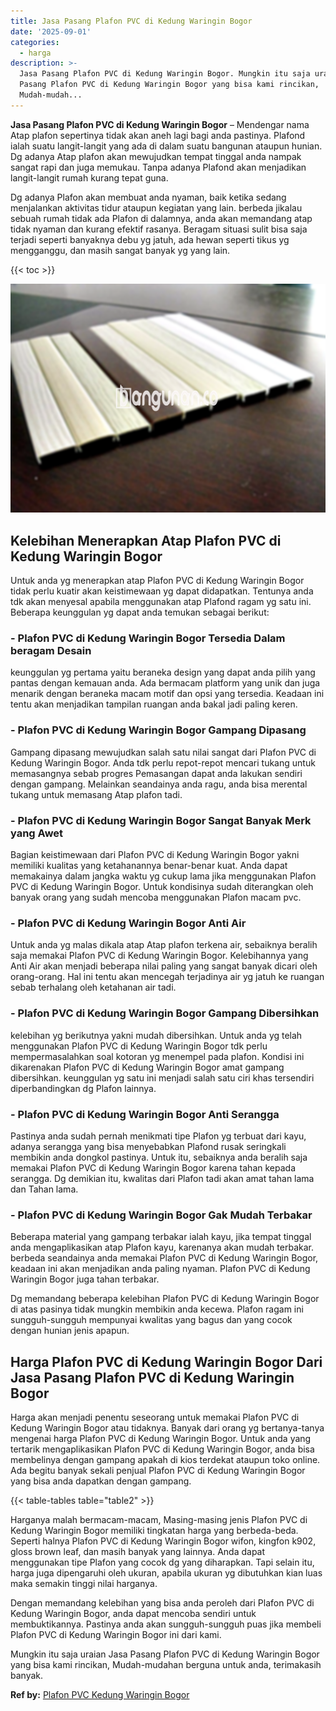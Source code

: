 ```yaml
---
title: Jasa Pasang Plafon PVC di Kedung Waringin Bogor
date: '2025-09-01'
categories:
  - harga
description: >-
  Jasa Pasang Plafon PVC di Kedung Waringin Bogor. Mungkin itu saja uraian Jasa
  Pasang Plafon PVC di Kedung Waringin Bogor yang bisa kami rincikan,
  Mudah-mudah...
---
```


**Jasa Pasang Plafon PVC di Kedung Waringin Bogor** – Mendengar nama Atap plafon sepertinya tidak akan aneh lagi bagi anda pastinya. Plafond ialah suatu langit-langit yang ada di dalam suatu bangunan ataupun hunian. Dg adanya Atap plafon akan mewujudkan tempat tinggal anda nampak sangat rapi dan juga memukau. Tanpa adanya Plafond akan menjadikan langit-langit rumah kurang tepat guna.

Dg adanya Plafon akan membuat anda nyaman, baik ketika sedang menjalankan aktivitas tidur ataupun kegiatan yang lain. berbeda jikalau sebuah rumah tidak ada Plafon di dalamnya, anda akan memandang atap tidak nyaman dan kurang efektif rasanya. Beragam situasi sulit bisa saja terjadi seperti banyaknya debu yg jatuh, ada hewan seperti tikus yg mengganggu, dan masih sangat banyak yg yang lain.

{{< toc >}}

![Jasa Pasang Plafon PVC di Kedung Waringin Bogor](/images/flafond-pvc-murah22.png)

## Kelebihan Menerapkan Atap Plafon PVC di Kedung Waringin Bogor

Untuk anda yg menerapkan atap Plafon PVC di Kedung Waringin Bogor tidak perlu kuatir akan keistimewaan yg dapat didapatkan. Tentunya anda tdk akan menyesal apabila menggunakan atap Plafond ragam yg satu ini. Beberapa keunggulan yg dapat anda temukan sebagai berikut:

### \- Plafon PVC di Kedung Waringin Bogor Tersedia Dalam beragam Desain

keunggulan yg pertama yaitu beraneka design yang dapat anda pilih yang pantas dengan kemauan anda. Ada bermacam platform yang unik dan juga menarik dengan beraneka macam motif dan opsi yang tersedia. Keadaan ini tentu akan menjadikan tampilan ruangan anda bakal jadi paling keren.

### \- Plafon PVC di Kedung Waringin Bogor Gampang Dipasang

Gampang dipasang mewujudkan salah satu nilai sangat dari Plafon PVC di Kedung Waringin Bogor. Anda tdk perlu repot-repot mencari tukang untuk memasangnya sebab progres Pemasangan dapat anda lakukan sendiri dengan gampang. Melainkan seandainya anda ragu, anda bisa merental tukang untuk memasang Atap plafon tadi.

### \- Plafon PVC di Kedung Waringin Bogor Sangat Banyak Merk yang Awet

Bagian keistimewaan dari Plafon PVC di Kedung Waringin Bogor yakni memiliki kualitas yang ketahanannya benar-benar kuat. Anda dapat memakainya dalam jangka waktu yg cukup lama jika menggunakan Plafon PVC di Kedung Waringin Bogor. Untuk kondisinya sudah diterangkan oleh banyak orang yang sudah mencoba menggunakan Plafon macam pvc.

### \- Plafon PVC di Kedung Waringin Bogor Anti Air

Untuk anda yg malas dikala atap Atap plafon terkena air, sebaiknya beralih saja memakai Plafon PVC di Kedung Waringin Bogor. Kelebihannya yang Anti Air akan menjadi beberapa nilai paling yang sangat banyak dicari oleh orang-orang. Hal ini tentu akan mencegah terjadinya air yg jatuh ke ruangan sebab terhalang oleh ketahanan air tadi.

### \- Plafon PVC di Kedung Waringin Bogor Gampang Dibersihkan

kelebihan yg berikutnya yakni mudah dibersihkan. Untuk anda yg telah menggunakan Plafon PVC di Kedung Waringin Bogor tdk perlu mempermasalahkan soal kotoran yg menempel pada plafon. Kondisi ini dikarenakan Plafon PVC di Kedung Waringin Bogor amat gampang dibersihkan. keunggulan yg satu ini menjadi salah satu ciri khas tersendiri diperbandingkan dg Plafon lainnya.

### \- Plafon PVC di Kedung Waringin Bogor Anti Serangga

Pastinya anda sudah pernah menikmati tipe Plafon yg terbuat dari kayu, adanya serangga yang bisa menyebabkan Plafond rusak seringkali membikin anda dongkol pastinya. Untuk itu, sebaiknya anda beralih saja memakai Plafon PVC di Kedung Waringin Bogor karena tahan kepada serangga. Dg demikian itu, kwalitas dari Plafon tadi akan amat tahan lama dan Tahan lama.

### \- Plafon PVC di Kedung Waringin Bogor Gak Mudah Terbakar

Beberapa material yang gampang terbakar ialah kayu, jika tempat tinggal anda mengaplikasikan atap Plafon kayu, karenanya akan mudah terbakar. berbeda seandainya anda memakai Plafon PVC di Kedung Waringin Bogor, keadaan ini akan menjadikan anda paling nyaman. Plafon PVC di Kedung Waringin Bogor juga tahan terbakar.

Dg memandang beberapa kelebihan Plafon PVC di Kedung Waringin Bogor di atas pasinya tidak mungkin membikin anda kecewa. Plafon ragam ini sungguh-sungguh mempunyai kwalitas yang bagus dan yang cocok dengan hunian jenis apapun.

## Harga Plafon PVC di Kedung Waringin Bogor Dari Jasa Pasang Plafon PVC di Kedung Waringin Bogor

Harga akan menjadi penentu seseorang untuk memakai Plafon PVC di Kedung Waringin Bogor atau tidaknya. Banyak dari orang yg bertanya-tanya mengenai harga Plafon PVC di Kedung Waringin Bogor. Untuk anda yang tertarik mengaplikasikan Plafon PVC di Kedung Waringin Bogor, anda bisa membelinya dengan gampang apakah di kios terdekat ataupun toko online. Ada begitu banyak sekali penjual Plafon PVC di Kedung Waringin Bogor yang bisa anda dapatkan dengan gampang.

{{< table-tables table="table2" >}}

Harganya malah bermacam-macam, Masing-masing jenis Plafon PVC di Kedung Waringin Bogor memiliki tingkatan harga yang berbeda-beda. Seperti halnya Plafon PVC di Kedung Waringin Bogor wifon, kingfon k902, gloss brown leaf, dan masih banyak yang lainnya. Anda dapat menggunakan tipe Plafon yang cocok dg yang diharapkan. Tapi selain itu, harga juga dipengaruhi oleh ukuran, apabila ukuran yg dibutuhkan kian luas maka semakin tinggi nilai harganya.

Dengan memandang kelebihan yang bisa anda peroleh dari Plafon PVC di Kedung Waringin Bogor, anda dapat mencoba sendiri untuk membuktikannya. Pastinya anda akan sungguh-sungguh puas jika membeli Plafon PVC di Kedung Waringin Bogor ini dari kami.

Mungkin itu saja uraian Jasa Pasang Plafon PVC di Kedung Waringin Bogor yang bisa kami rincikan, Mudah-mudahan berguna untuk anda, terimakasih banyak.

**Ref by:** [Plafon PVC Kedung Waringin Bogor](https://id.wikipedia.org/wiki/Plafon)
